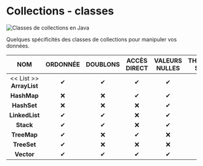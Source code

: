 # Collections - classes

![Classes de collections en Java](https://nsa40.casimages.com/img/2020/07/04/20070409325245263.png)

Quelques spécificités des classes de collections pour manipuler vos données.

|NOM|ORDONNÉE|DOUBLONS|ACCÈS DIRECT|VALEURS NULLES|THREAD-SAFE|
|:--:|:--:|:--:|:--:|:--:|:--:|
|\<\< List \>\><br>**ArrayList**|✔|✔|✔|✔|❌|
|**HashMap**|❌|❌|✔|✔|❌|
|**HashSet**|❌|❌|❌|✔|❌|
|**LinkedList**|✔|✔|❌|✔|❌|
|**Stack**|✔|✔|❌|✔|✔|
|**TreeMap**|✔|❌|✔|❌|❌|
|**TreeSet**|✔|❌|❌|❌|❌|
|**Vector**|✔|✔|✔|✔|✔|
